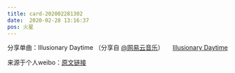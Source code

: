 ```yaml
---
title: card-202002281302
date:  2020-02-28 13:16:37
pos: 火星
---
```

分享单曲：Illusionary Daytime （分享自 <a href='/n/网易云音乐'>@网易云音乐</a>） <a  href="https://weibo.cn/sinaurl?u=http%3A%2F%2Fmusic.163.com%2Fshare%2Fsina%2Fdirect%2F18%2F28907016%3Fuserid%3D43018491" data-hide=""><span class='url-icon'><img style='width: 1rem;height: 1rem' src='https://h5.sinaimg.cn/upload/2015/09/25/3/timeline_card_small_web_default.png'></span><span class="surl-text">Illusionary Daytime</span></a> 

来源于个人weibo：[原文链接](https://m.weibo.cn/status/IwhkiAa5c?mblogid=IwhkiAa5c)